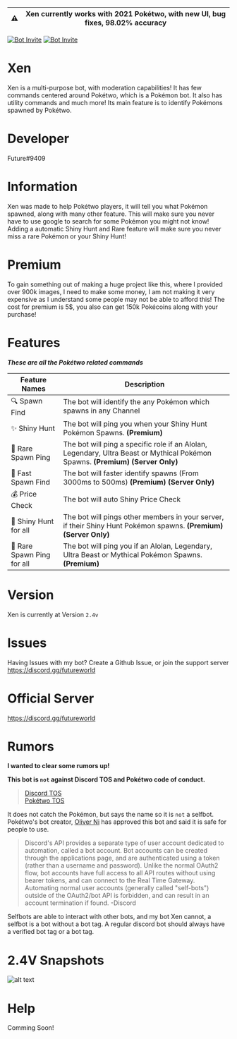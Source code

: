 | ⚠️  |      Xen currently works with 2021 Pokétwo, with new UI, bug fixes, 98.02% accuracy      |
|----------|:-------------:|

[![Bot Invite](https://img.shields.io/badge/Bot%20Invite-Xen-brightgreen.svg?style=flat)](https://discord.com/api/oauth2/authorize?client_id=826935014049972265&permissions=511049&scope=bot%20applications.commands)
[![Bot Invite](https://img.shields.io/badge/Discord-Join%20Here-blue.svg?style=flat)](https://discord.gg/futureworld)

# Xen

Xen is a multi-purpose bot, with moderation capabilities! It has few commands centered around Pokétwo, which is a Pokémon bot. It also has utility commands and much more! Its main feature is to identify Pokémons spawned by Pokétwo.

# Developer
Future#9409

# Information
Xen was made to help Pokétwo players, it will tell you what Pokémon spawned, along with many other feature. This will make sure you never have to use google to search for some Pokémon you might not know! Adding a automatic Shiny Hunt and Rare feature will make sure you never miss a rare Pokémon or your Shiny Hunt!

# Premium
To gain something out of making a huge project like this, where I provided over 900k images, I need to make some money, I am not making it very expensive as I understand some people may not be able to afford this! The cost for premium is 5$, you also can get 150k Pokécoins along with your purchase!

# Features

_**These are all the Pokétwo related commands**_

| Feature Names  | Description |
| ------------- | ------------- |
| 🔍 Spawn Find  | The bot will identify the any Pokémon which spawns in any Channel  |
| ✨ Shiny Hunt  | The bot will ping you when your Shiny Hunt Pokémon Spawns. **(Premium)** |
| 🏓 Rare Spawn Ping | The bot will ping a specific role if an Alolan, Legendary, Ultra Beast or Mythical Pokémon Spawns. **(Premium)** **(Server Only)** |
| 💨 Fast Spawn Find | The bot will faster identify spawns (From 3000ms to 500ms) **(Premium)** **(Server Only)** |
| 💰 Price Check | The bot will auto Shiny Price Check |
| 👥 Shiny Hunt for all | The bot will pings other members in your server, if their Shiny Hunt Pokémon spawns. **(Premium)** **(Server Only)** |
| 🧍 Rare Spawn Ping for all | The bot will ping you if an Alolan, Legendary, Ultra Beast or Mythical Pokémon Spawns. **(Premium)** |

# Version
Xen is currently at Version `2.4v`

# Issues
Having Issues with my bot? Create a Github Issue, or join the support server https://discord.gg/futureworld

# Official Server
https://discord.gg/futureworld

# Rumors
**I wanted to clear some rumors up!**

**This bot is `not` against Discord TOS and Pokétwo code of conduct.**
> [Discord TOS](https://discord.com/terms)  
> [Pokétwo TOS](https://poketwo.net/code-of-conduct)

It does not catch the Pokémon, but says the name so it is `not` a selfbot. Pokétwo's bot creator, [Oliver Ni](https://github.com/oliver-ni) has approved this bot and said it is safe for people to use.

> Discord's API provides a separate type of user account dedicated to automation, called a bot account. Bot accounts can be created through the applications page, and are authenticated using a token (rather than a username and password). Unlike the normal OAuth2 flow, bot accounts have full access to all API routes without using bearer tokens, and can connect to the Real Time Gateway. Automating normal user accounts (generally called "self-bots") outside of the OAuth2/bot API is forbidden, and can result in an account termination if found. -Discord

Selfbots are able to interact with other bots, and my bot Xen cannot, a selfbot is a bot without a bot tag. A regular discord bot should always have a verified bot tag or a bot tag.

# 2.4V Snapshots
![alt text](https://gm1.ggpht.com/jcONwRfqkbcmLagQ0NACs9GbLleNd2kVFYwZ47LT5SxDdQ41mNukTPD3tgoqntiPEOtyR8wLA2vLuBdO-WvHNs1iCHdzLsvi0Yrc1xRzBIpWFu3xRZTM23zCsRH1Uq-9zU3KDOxYRH6kBU9zqQbTSADG5OomIcLZ8XgUMoL8V0S38NM9jlr6x7hQtS2WtWuRQmD8CT0ydVmLECuAR-GpBbP3b3BIsaXXEEctOegtOmIhZg-9xOWfXmTSyucRxgR94TUYak6vtZrBEeK1i-9sesOWmaDWlKBhn9c6qQk6qCBkuo_6YB-8179m7U6_88svr1z5KNQarfJPPieS4Iby3Q_RubG0Lu2KEsjuYpa0bXfTuqAHLXDl2CVpP7dv7chiNUwqBDhKzuRqsT3ou5ZqKHkwlz6E3niz13wthjNAwDAh3E8YLz3iumlgqEpzyQpf-h8Q-63FB1tz6X9H8neNHKYrhN-s-GXfRwJt_aUuxYMsBK9Dixs5CZEYG2XBJ7fgcmv0UWf8XiqFm6I0ZX6AxuwaRb987tgP7d7BugzNI65rnPIHC5KR7AOpFC8so6hWi6oZ7tQ9jmnt5YYfJrGhDOcC3XEtNsIaj4Cw9Xjc01bJc18p0qe6GRK203lFLkseWi5qzAC_52N2aumP-4ugKDS0m0S_4bGv1okoyVNHJ4okeOgO-KkhGN-KZ9619WiLwCgz_YbL2to2nrmkAun7cQQJz7-i8PmNjdsd-N2lzeU30Kk8DzaZT7TDfpxwjzy6ZWw=s0-l75-ft-l75-ft)
# Help
Comming Soon!
